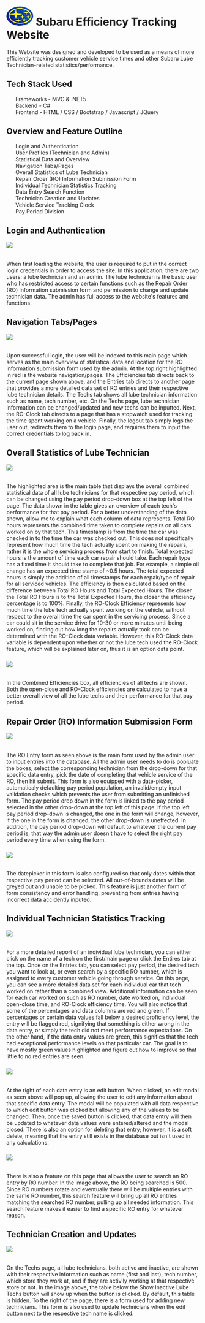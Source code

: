 
<h1>
  <img src="https://github.com/JackArmstrong937/SubaruTracking/blob/main/wwwroot/Includes/Images/SubaruLogo.jpg" width="70" height="50" style="border-radius:50%"/> Subaru Efficiency Tracking Website 
</h1> 
This Website was designed and developed to be used as a means of more efficiently tracking customer vehicle service times and other Subaru Lube Technician-related statistics/performance.
<h2>Tech Stack Used</h2>
<div>
  <ul style="list-style: none">
    <li>Frameworks - MVC & .NET5</li>
    <li>Backend - C#</li>
    <li>Frontend - HTML / CSS / Bootstrap / Javascript / JQuery</li>
  </ul>
</div>

<h2>
  Overview and Feature Outline
</h2>
  <div>
    <ul style="list-style: none">
      <li>Login and Authentication</li>
      <li>User Profiles (Technician and Admin)</li>
      <li>Statistical Data and Overview</li>
      <li>Navigation Tabs/Pages</li>
      <li>Overall Statistics of Lube Technician</li>
      <li>Repair Order (RO) Information Submission Form</li>
      <li>Individual Technician Statistics Tracking</li>
      <li>Data Entry Search Function</li>
      <li>Technician Creation and Updates</li>
      <li>Vehicle Service Tracking Clock</li>
      <li>Pay Period Division</li>
    </ul>
  </div>

  <h2>Login and Authentication</h2>
    <img src="https://github.com/JackArmstrong937/SubaruTracking/assets/101604941/1c3c1759-5b32-4781-b234-9f41edfee84a"/>
    <h2></h2>
    <div>
      When first loading the website, the user is required to put in the correct login credentials in order to access the site. In this application, there are two users: a lube technician and an admin. The lube technician is the basic user who has restricted access to
      certain functions such as the Repair Order (RO) information submission form and permission to change and update technician data. The admin has full access to the website's features and functions.
    <div>
    <h3></h3>

  <h2>Navigation Tabs/Pages</h2>
    <img src="https://github.com/JackArmstrong937/SubaruTracking/assets/101604941/6e9d91d9-60b0-4336-97d3-267d1e86891d"/>
    <h2></h2>
    <div> 
      Upon successful login, the user will be indexed to this main page which serves as the main overview of statistical data and location for the RO information submission form used by the admin. At the top right highlighted in red is the website navigation/pages.
      The Efficiencies tab directs back to the current page shown above, and the Entries tab directs to another page that provides a more detailed data set of RO entries and their respective lube technician details. The Techs tab shows all lube technician information such as name, tech 
      number, etc.
      On the Techs page, lube technician information can be changed/updated and new techs can be inputted. Next, the RO-Clock tab directs to a page that has a stopwatch used for tracking the time spent working on a vehicle. Finally, the logout tab simply logs the user out, redirects them 
      to the login page, and requires them to input the correct credentials to log back in.
    <div>
    <h3></h3>

  <h2>Overall Statistics of Lube Technician</h2>
    <img src="https://github.com/JackArmstrong937/SubaruTracking/assets/101604941/c991c80b-2456-4692-98c4-43ebebea8bf8"/>
    <h2></h2>
    <div>
      The highlighted area is the main table that displays the overall combined statistical data of all lube technicians for that respective pay period, which can be changed using the pay period drop-down box at the top left of the page. The data shown in the table gives an overview of each tech's performance for that pay period. For a better understanding of the data shown, allow me to explain what each column of data represents. Total RO hours represents the combined time taken to complete repairs on all cars worked on by that tech. This timestamp is from the time the car was checked in to the time the car was checked out. This does not specifically represent how much time the tech actually spent on making the repairs, rather it is the whole servicing process from start to finish. Total expected hours is the amount of time each car repair should take. Each repair type has a fixed time it should take to complete that job. For example, a simple oil change has an expected time stamp of ~0.5 hours. The total expected hours is simply the addition of all timestamps for  each repair/type of repair for all serviced vehicles. The efficiency is then calculated based on the difference between Total RO Hours and Total Expected Hours. The closer the Total RO Hours is to the Total Expected Hours, the closer the efficiency percentage is to 100%. Finally, the RO-Clock Efficiency represents how much time the lube tech actually spent working on the vehicle, without respect to the overall time the car spent in the servicing process. Since a car could sit in the service drive for 10-30 or more minutes until being worked on, finding out how long the repairs actually took can be determined with the RO-Clock data variable. However, this RO-Clock data variable is dependent upon whether or not the lube tech used the RO-Clock feature, which will be explained later on, thus it is an option data point.  
    </div>
    <h3></h3>
     <img src="https://github.com/JackArmstrong937/SubaruTracking/assets/101604941/dae1e3cf-34fe-4325-8416-ca5e8251387b"/>
     <h2></h2>
     <div>
       In the Combined Efficiencies box, all efficiencies of all techs are shown. Both the open-close and RO-Clock efficiencies are calculated to have a better overall view of all the lube techs and their performance for that pay period. 
     </div>
      <h3></h3>
     <h2>Repair Order (RO) Information Submission Form</h2>
     <img src="https://github.com/JackArmstrong937/SubaruTracking/assets/101604941/b6daf226-4031-4283-8c3c-21b9dcb61179"/>
     <h2></h2>
     <div>
       The RO Entry form as seen above is the main form used by the admin user to input entries into the database. All the admin user needs to do is popluate the boxes, select the corresponding technician from the drop-down for that specific data entry, pick the date of completing that vehicle service of the RO, then hit submit. This form is also equipped with a date-picker, automaticaly defaulting pay period population, an invalid/empty input validation checks which prevents the user from submitting an unfinished form. The pay period drop down in the form is linked to the pay period selected in the other drop-down at the top left of this page. If the top left pay period drop-down is changed, the one in the form will change, however, if the one in the form is changed, the other drop-down is uneffected. In addition, the pay period drop-down will default to whatever the current pay period is, that way the admin user doesn't have to select the right pay period every time when using the form.
     </div>
      <h3></h3>
     <img src="https://github.com/JackArmstrong937/SubaruTracking/assets/101604941/97144a05-209f-4a78-b32e-ca00a90eac80"/>
     <h2></h2>
     <div>
       The datepicker in this form is also configured so that only dates within that respective pay period can be selected. All out-of-bounds dates will be greyed out and unable to be picked. This feature is just another form of form consistency and error handling, preventing from entries having incorrect data accidently inputed. 
      <h3></h3>
     </div>
     <h2>Individual Technician Statistics Tracking</h2>
     <img src="https://github.com/JackArmstrong937/SubaruTracking/assets/101604941/8670593e-906d-4d52-afa5-4b458bc7547c"/>
     <h2></h2>
     <div>
       For a more detailed report of an individual lube technician, you can either click on the name of a tech on the first/main page or click the Entires tab at the top. Once on the Entries tab, you can select pay period, the desired tech you want to look at, or even search by a specific RO number, which is assigned to every customer vehicle going through service. On this page, you can see a more detailed data set for each individual car that tech worked on rather than a combined view. Additional information can be seen for each car worked on such as RO number, date worked on, individual open-close time, and RO-Clock efficiency time. You will also notice that some of the percentages and data columns are red and green. If percentages or certain data values fall below a desired proficiency level, the entry will be flagged red, signifying that something is either wrong in the data entry, or simply the tech did not meet performance expectations. On the other hand, if the data entry values are green, this signifies that the tech had exceptional performance levels on that particular car. The goal is to have mostly green values highlighted and figure out how to improve so that little to no red entries are seen.  
      <h3></h3>
     </div>
     <img src="https://github.com/JackArmstrong937/SubaruTracking/assets/101604941/5601f9c7-7ad3-44d8-9e67-7a60b4e62418"/>
     <h2></h2>
     <div>  
     At the right of each data entry is an edit button. When clicked, an edit modal as seen above will pop up, allowing the user to edit any information about that specific data entry. The modal will be populated with all data respective to which edit button was clicked but allowing any of the values to be changed. Then, once the saved button is clicked, that data entry will then be updated to whatever data values were entered/altered and the modal closed. There is also an option for deleting that entry; however, it is a soft delete, meaning that the entry still exists in the database but isn't used in any calculations. 
     <h3></h3>
     </div>
     <img src="https://github.com/JackArmstrong937/SubaruTracking/assets/101604941/43b0ae54-89a3-4332-9f2d-6412cc881710"/>
     <h2></h2>
     There is also a feature on this page that allows the user to search an RO entry by RO number. In the image above, the RO being searched is 500. Since RO numbers rotate and eventually there will be multiple entries with the same RO number, this search feature will bring up all RO entries matching the searched RO number, pulling up all needed information. This search feature makes it easier to find a specific RO entry for whatever reason. 
     <h3></h3>
<h2>Technician Creation and Updates</h2>
     <img src="https://github.com/JackArmstrong937/SubaruTracking/assets/101604941/1fb69358-3844-4c3f-b976-f870bc11aab3"/>
     <h2></h2>
     <div>
       On the Techs page, all lube technicians, both active and inactive, are shown with their respective information such as name (first and last), tech number, which store they work at, and if they are activily working at that respective store or not. In the image above, the table below the Show Inactive Lube Techs button will show up when the button is clicked. By default, this table is hidden. To the right of the page, there is a form used for adding new technicians. This form is also used to update technicians when the edit button next to the respective tech name is clicked. 
     </div>
     

     
     
     
     
     
     


  
  
  

 
